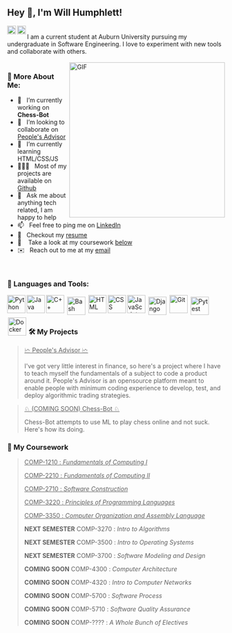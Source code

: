 ## Hey 👋, I'm Will Humphlett!
<a href="https://www.linkedin.com/in/WillHumphlett/" target="_blank"><img align="left" alt="LinkedIn" height="20px" src="https://img.shields.io/badge/LinkedIn-0077B5?style=for-the-badge&logo=linkedin&logoColor=white"></a>
<a href="https://discordapp.com/users/yotta#4099/" target="_blank"><img align="left" alt="Discord" height="20px" src="https://img.shields.io/badge/Discord-7289DA?style=for-the-badge&logo=discord&logoColor=white"></a>

<br/>
I am a current student at Auburn University pursuing my undergraduate in Software Engineering. I love to experiment with new tools and collaborate with others. 
<br/>
<br/>

<img align="right" alt="GIF" src="https://media.giphy.com/media/SWoSkN6DxTszqIKEqv/giphy.gif" width="360px"/>
  
### 🧐 More About Me:

- 🔭 &nbsp; I’m currently working on **Chess-Bot**
- 🤝 &nbsp; I’m looking to collaborate on [People's Advisor](https://github.com/Wumphlett/Peoples-Advisor)
- 🌱 &nbsp; I’m currently learning HTML/CSS/JS 
- 👨🏻‍💻 &nbsp; Most of my projects are available on [Github](https://github.com/Wumphlett?tab=repositories)
- 💬 &nbsp; Ask me about anything tech related, I am happy to help 
- 📫 &nbsp; Feel free to ping me on [LinkedIn](https://www.linkedin.com/in/WillHumphlett/)
- 📝 &nbsp; Checkout my [resume](TODO)
- 📓 &nbsp;&nbsp; Take a look at my coursework [below](https://github.com/Wumphlett#-my-coursework)
- ✉️ &nbsp; Reach out to me at my [email](mailto:will@humphlett.net)

<br>

### 🔨 Languages and Tools:
<a href="https://www.python.org" target="_blank"><img align="left" alt="Python" height="42px" src="https://raw.githubusercontent.com/rahul-jha98/github_readme_icons/main/language_and_tools/square/python/python.svg"></a>
<a href="https://www.java.com" target="_blank"><img align="left" alt="Java" height="42px" src="https://raw.githubusercontent.com/rahul-jha98/github_readme_icons/main/language_and_tools/square/java/java.svg"></a>
<a href="https://www.cplusplus.org/" target="_blank"><img align="left" alt="C++" height="42px" src="https://raw.githubusercontent.com/rahul-jha98/github_readme_icons/main/language_and_tools/square/c++/c++.svg"></a>
<a href="https://www.gnu.org/software/bash/" target="_blank"><img align="left" alt="Bash" height="42px" style="padding: 4px" src="https://upload.wikimedia.org/wikipedia/commons/thumb/4/4b/Bash_Logo_Colored.svg/768px-Bash_Logo_Colored.svg.png"></a>
<a href="https://html.spec.whatwg.org/" target="_blank"> <img align="left" alt="HTML" height="42px"  src="https://raw.githubusercontent.com/rahul-jha98/github_readme_icons/main/language_and_tools/square/html/html.svg"> </a>
<a href="https://www.w3.org/Style/CSS/" target="_blank"> <img align="left" alt="CSS" height="42px"  src="https://raw.githubusercontent.com/rahul-jha98/github_readme_icons/main/language_and_tools/square/css/css.svg"> </a>
<a href="https://developer.mozilla.org/en-US/docs/Web/JavaScript" target="_blank"> <img align="left" alt="JavaScript" height="42px"  src="https://raw.githubusercontent.com/rahul-jha98/github_readme_icons/main/language_and_tools/square/javascript/javascript.svg"></a>
<a href="https://www.djangoproject.com/" target="_blank"> <img alt="Django" style="padding: 4px" src="https://seeklogo.com/images/D/django-logo-4C5ECF7036-seeklogo.com.png" align="left" alt="git" height='42px'/></a>
<a href="https://git-scm.com/" target="_blank"> <img src="https://raw.githubusercontent.com/rahul-jha98/github_readme_icons/main/language_and_tools/square/git-scm/git-scm.svg" align="left" alt="Git" height='42px'/></a>
<a href="https://docs.pytest.org/en/6.2.x/" target="_blank"> <img alt="Pytest" style="padding: 4px" src="https://bruhin.software/img/logos/pytest.svg" align="left" alt="git" height='42px'/></a>
<a href="https://www.docker.com/" target="_blank"> <img alt="Docker" style="padding: 2px" src="https://www.instana.com/media/01_INSTANA_IconSet_docker.svg" align="left" alt="git" height='42px'/></a>

<br>
<br>
<br>

### 🛠️ My Projects
> <a href="https://github.com/Wumphlett/Peoples-Advisor" target="_blank" style="text-decorations:none; color:inherit;">🗠 People's Advisor 🗠</a>
> 
> I've got very little interest in finance, so here's a project where I have to teach myself the fundamentals of a subject to code a product around it.
> People's Advisor is an opensource platform meant to enable people with minimum coding experience to develop, test, and deploy algorithmic trading strategies.
  
> <a href="" target="_blank" style="text-decorations:none; color:inherit;">♘ (COMING SOON) Chess-Bot ♘</a>
> 
> Chess-Bot attempts to use ML to play chess online and not suck. Here's how its doing.

### 📓 My Coursework
> <a href="https://github.com/Wumphlett/COMP-1210" target="_blank" style="text-decorations:none; color:inherit;">COMP-1210 : _Fundamentals of Computing I_</a>
> 
> <a href="https://github.com/Wumphlett/COMP-2210" target="_blank" style="text-decorations:none; color:inherit;">COMP-2210 : _Fundamentals of Computing II_</a>
> 
> <a href="https://github.com/Wumphlett/COMP-2710" target="_blank" style="text-decorations:none; color:inherit;">COMP-2710 : _Software Construction_</a>
> 
> <a href="https://github.com/Wumphlett/COMP-3220" target="_blank" style="text-decorations:none; color:inherit;">COMP-3220 : _Principles of Programming Languages_</a>
> 
> <a href="https://github.com/Wumphlett/COMP-3350" target="_blank" style="text-decorations:none; color:inherit;">COMP-3350 : _Computer Organization and Assembly Language_</a>
> 
> **NEXT SEMESTER** COMP-3270 : _Intro to Algorithms_
> 
> **NEXT SEMESTER** COMP-3500 : _Intro to Operating Systems_
> 
> **NEXT SEMESTER** COMP-3700 : _Software Modeling and Design_
> 
> **COMING SOON** COMP-4300 : _Computer Architecture_
> 
> **COMING SOON** COMP-4320 : _Intro to Computer Networks_
> 
> **COMING SOON** COMP-5700 : _Software Process_
> 
> **COMING SOON** COMP-5710 : _Software Quality Assurance_
> 
> **COMING SOON** COMP-???? : _A Whole Bunch of Electives_


<!--
### 📊 Github Stats
<a href='https://github.com/Wumphlett/github-stats-transparent'>
  
![Stats Overview](https://raw.githubusercontent.com/Wumphlett/github-stats-transparent/output/generated/overview.svg)
![Most Used Languages](https://raw.githubusercontent.com/Wumphlett/github-stats-transparent/output/generated/languages.svg)

</a>
<br>

TODO add section for coursework
-!>
